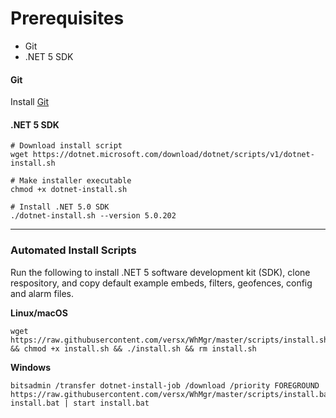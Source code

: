 # Prerequisites  
- Git  
- .NET 5 SDK  


#### __Git__  
Install [Git](https://git-scm.com/book/en/v2/Getting-Started-Installing-Git)  

#### __.NET 5 SDK__  
```
# Download install script
wget https://dotnet.microsoft.com/download/dotnet/scripts/v1/dotnet-install.sh

# Make installer executable
chmod +x dotnet-install.sh

# Install .NET 5.0 SDK
./dotnet-install.sh --version 5.0.202
```

<hr>

### __Automated Install Scripts__  
Run the following to install .NET 5 software development kit (SDK), clone respository, and copy default example embeds, filters, geofences, config and alarm files.  

__Linux/macOS__  
```
wget https://raw.githubusercontent.com/versx/WhMgr/master/scripts/install.sh && chmod +x install.sh && ./install.sh && rm install.sh  
```
__Windows__  
```
bitsadmin /transfer dotnet-install-job /download /priority FOREGROUND https://raw.githubusercontent.com/versx/WhMgr/master/scripts/install.bat install.bat | start install.bat  
```